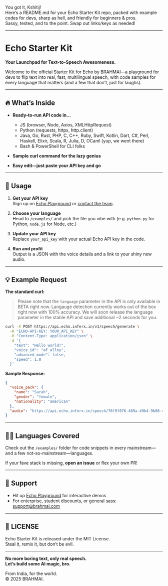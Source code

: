 You got it, Kshitij!  
Here’s a README.md for your Echo Starter Kit repo, packed with example codes for devs, sharp as hell, and friendly for beginners & pros.  
Sassy, tested, and to the point. Swap out links/keys as needed!

---

# Echo Starter Kit

**Your Launchpad for Text-to-Speech Awesomeness.**

Welcome to the official Starter Kit for Echo by BRAHMAI—a playground for devs to flip text into real, fast, multilingual speech, with code samples for every language that matters (and a few that don’t, just for laughs).

---

## 🔥 What’s Inside

- **Ready-to-run API code in...**
  - JS (browser, Node, Axios, XMLHttpRequest)
  - Python (requests, httpx, http.client)
  - Java, Go, Rust, PHP, C, C++, Ruby, Swift, Kotlin, Dart, C#, Perl, Haskell, Elixir, Scala, R, Julia, D, OCaml (yup, we went there)
  - Bash & PowerShell for CLI folks

- **Sample curl command for the lazy genius**

- **Easy edit—just paste your API key and go**

---

## 🚀 Usage

1. **Get your API key**  
   Sign up on [Echo Playground](https://echo.yourdomain.in) or [contact the team](mailto:support@brahmai.com).

2. **Choose your language**  
   Head to `/examples/` and pick the file you vibe with (e.g. `python.py` for Python, `node.js` for Node, etc.)

3. **Update your API key**  
   Replace `your_api_key` with your actual Echo API key in the code.

4. **Run and profit**  
   Output is a JSON with the voice details and a link to your shiny new audio.

---

## 💡 Example Request

**The standard curl:**

> Please note that the `language` parameter in the API is only available in BETA right now. Langauge detection currently works out of the box right now with 100% accuracy. We will soon release the language parameter in the stable API and save additional ~2 seconds for you.

```bash
curl -X POST https://api.echo.inferx.in/v1/speech/generate \
  -H "ECHO-API-KEY: YOUR_API_KEY" \
  -H "Content-Type: application/json" \
  -d '{
    "text": "Hello world!",
    "voice_id": "af_alloy",
    "advanced_mode": false,
    "speed": 1.0
  }'
```

**Sample Response:**
```json
{
  "voice_pack": {
    "name": "Sarah",
    "gender": "female",
    "nationality": "american"
  },
  "audio": "https://api.echo.inferx.in/speech/76f9f076-469a-49b4-9b08-4bbe4a3fe98f.wav"
}
```

---

## 🧑‍💻 Languages Covered

Check out the `/examples/` folder for code snippets in every mainstream—and a few not-so-mainstream—languages.

If your fave stack is missing, **open an issue** or flex your own PR!

---

## 💬 Support

- Hit up [Echo Playground](https://echo.brahmai.in) for interactive demos
- For enterprise, student discounts, or general sass: [support@brahmai.com](mailto:support@brahmai.com)

---

## 👑 LICENSE

Echo Starter Kit is released under the MIT License.  
Steal it, remix it, but don’t be evil.

---

**No more boring text, only real speech.  
Let’s build some AI magic, bro.**

From India, for the world.  
© 2025 BRAHMAI.